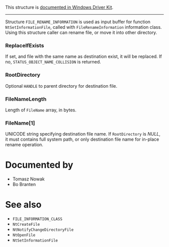 This structure is [documented in Windows Driver Kit](https://learn.microsoft.com/en-us/windows-hardware/drivers/ddi/ntifs/ns-ntifs-_file_rename_information).

---

Structure `FILE_RENAME_INFORMATION` is used as input buffer for function `NtSetInformationFile`, called with `FileRenameInformation` information class. Using this structure caller can rename file, or move it into other directory.

### ReplaceIfExists

If set, and file with the same name as destination exist, it will be replaced. If no, `STATUS_OBJECT_NAME_COLLISION` is returned.

### RootDirectory

Optional `HANDLE` to parent directory for destination file.

### FileNameLength

Length of `FileName` array, in bytes.

### FileName[1]

UNICODE string specifying destination file name. If `RootDirectory` is *NULL*, it must contains full system path, or only destination file name for in-place rename operation.

# Documented by

* Tomasz Nowak
* Bo Branten

# See also

* `FILE_INFORMATION_CLASS`
* `NtCreateFile`
* `NtNotifyChangeDirectoryFile`
* `NtOpenFile`
* `NtSetInformationFile`
